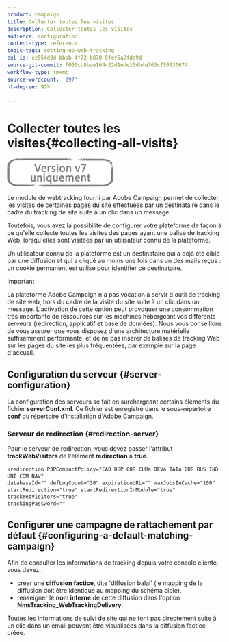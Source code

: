 ```yaml
---
product: campaign
title: Collecter toutes les visites
description: Collecter toutes les visites
audience: configuration
content-type: reference
topic-tags: setting-up-web-tracking
exl-id: cc554d0d-bbab-4f72-b870-5fef5a2fda9d
source-git-commit: f000cb8bae164c22d1ede15db4e763cf50530674
workflow-type: tm+mt
source-wordcount: '297'
ht-degree: 92%

---
```


# Collecter toutes les visites{#collecting-all-visits}

![](../../assets/v7-only.svg)

Le module de webtracking fourni par Adobe Campaign permet de collecter les visites de certaines pages du site effectuées par un destinataire dans le cadre du tracking de site suite à un clic dans un message.

Toutefois, vous avez la possibilité de configurer votre plateforme de façon à ce qu&#39;elle collecte toutes les visites des pages ayant une balise de tracking Web, lorsqu&#39;elles sont visitées par un utilisateur connu de la plateforme.

Un utilisateur connu de la plateforme est un destinataire qui a déjà été ciblé par une diffusion et qui a cliqué au moins une fois dans un des mails reçus : un cookie permanent est utilisé pour identifier ce destinataire.

>[!IMPORTANT]
>
>La plateforme Adobe Campaign n&#39;a pas vocation à servir d&#39;outil de tracking de site web, hors du cadre de la visite du site suite à un clic dans un message. L&#39;activation de cette option peut provoquer une consommation très importante de ressources sur les machines hébergeant vos différents serveurs (redirection, applicatif et base de données). Nous vous conseillons de vous assurer que vous disposez d&#39;une architecture matérielle suffisamment performante, et de ne pas insérer de balises de tracking Web sur les pages du site les plus fréquentées, par exemple sur la page d&#39;accueil.

## Configuration du serveur {#server-configuration}

La configuration des serveurs se fait en surchargeant certains éléments du fichier **serverConf.xml**. Ce fichier est enregistré dans le sous-répertoire **conf** du répertoire d&#39;installation d&#39;Adobe Campaign.

### Serveur de redirection {#redirection-server}

Pour le serveur de redirection, vous devez passer l&#39;attribut **trackWebVisitors** de l&#39;élément **redirection** à **true**.

```
<redirection P3PCompactPolicy="CAO DSP COR CURa DEVa TAIa OUR BUS IND UNI COM NAV"
databaseId="" defLogCount="30" expirationURL="" maxJobsInCache="100"
startRedirection="true" startRedirectionInModule="true" trackWebVisitors="true"
trackingPassword=""
```

## Configurer une campagne de rattachement par défaut {#configuring-a-default-matching-campaign}

Afin de consulter les informations de tracking depuis votre console cliente, vous devez :

* créer une **diffusion factice**, dite &#39;diffusion balai&#39; (le mapping de la diffusion doit être identique au mapping du schéma cible),
* renseigner le **nom interne** de cette diffusion dans l&#39;option **NmsTracking_WebTrackingDelivery**.

Toutes les informations de suivi de site qui ne font pas directement suite à un clic dans un email peuvent être visualisées dans la diffusion factice créée.
